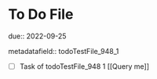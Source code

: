 # To Do File

due:: 2022-09-25

metadatafield:: todoTestFile_948_1

- [ ] Task of todoTestFile_948 1 [[Query me]]
